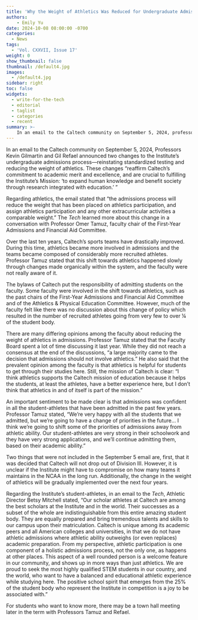 ```yaml
---
title: 'Why the Weight of Athletics Was Reduced for Undergraduate Admissions'
authors:
    - Emily Yu
date: 2024-10-08 08:00:00 -0700
categories:
  - News
tags:
  - 'Vol. CXXVII, Issue 17'
weight: 0
show_thumbnail: false
thumbnail: /default4.jpg
images:
  - /default4.jpg
sidebar: right
toc: false
widgets:
  - write-for-the-tech
  - editorial
  - taglist
  - categories
  - recent
summary: >-
    In an email to the Caltech community on September 5, 2024, professors announced two changes to the Institute’s undergraduate admissions process—reinstating standardized testing and reducing the weight of athletics.
---
```


In an email to the Caltech community on September 5, 2024, Professors Kevin Gilmartin and Gil Refael announced two changes to the Institute’s undergraduate admissions process—reinstating standardized testing and reducing the weight of athletics. These changes “reaffirm Caltech’s commitment to academic merit and excellence, and are crucial to fulfilling the Institute’s Mission: ‘to expand human knowledge and benefit society through research integrated with education.’ ”

Regarding athletics, the email stated that “the admissions process will reduce the weight that has been placed on athletics participation, and assign athletics participation and any other extracurricular activities a comparable weight.” The *Tech* learned more about this change in a conversation with Professor Omer Tamuz, faculty chair of the First-Year Admissions and Financial Aid Committee.

Over the last ten years, Caltech’s sports teams have drastically improved. During this time, athletics became more involved in admissions and the teams became composed of considerably more recruited athletes. Professor Tamuz stated that this shift towards athletics happened slowly through changes made organically within the system, and the faculty were not really aware of it.

The bylaws of Caltech put the responsibility of admitting students on the faculty. Some faculty were involved in the shift towards athletics, such as the past chairs of the First-Year Admissions and Financial Aid Committee and of the Athletics & Physical Education Committee. However, much of the faculty felt like there was no discussion about this change of policy which resulted in the number of recruited athletes going from very few to over ¼ of the student body.

There are many differing opinions among the faculty about reducing the weight of athletics in admissions. Professor Tamuz stated that the Faculty Board spent a lot of time discussing it last year. While they did not reach a consensus at the end of the discussions, “a large majority came to the decision that admissions should not involve athletics.” He also said that the prevalent opinion among the faculty is that athletics is helpful for students to get through their studies here. Still, the mission of Caltech is clear: “I think athletics supports the Caltech mission of education because it helps the students, at least the athletes, have a better experience here, but I don’t think that athletics in and of itself is part of the mission.”

An important sentiment to be made clear is that admissions was confident in all the student-athletes that have been admitted in the past few years. Professor Tamuz stated, “We’re very happy with all the students that we admitted, but we’re going to have a change of priorities in the future… I think we’re going to shift some of the priorities of admissions away from athletic ability. Our student-athletes are very strong in their schoolwork and they have very strong applications, and we’ll continue admitting them, based on their academic ability.”

Two things that were not included in the September 5 email are, first, that it was decided that Caltech will not drop out of Division III. However, it is unclear if the Institute might have to compromise on how many teams it maintains in the NCAA in the long run. Additionally, the change in the weight of athletics will be gradually implemented over the next four years.

Regarding the Institute’s student-athletes, in an email to the *Tech*, Athletic Director Betsy Mitchell stated, “Our scholar athletes at Caltech are among the best scholars at the Institute and in the world. Their successes as a subset of the whole are indistinguishable from this entire amazing student body. They are equally prepared and bring tremendous talents and skills to our campus upon their matriculation. Caltech is unique among its academic peers and all American colleges and universities, in that we do not have athletic admissions where athletic ability outweighs (or even replaces) academic preparation. From my perspective, athletic participation is one component of a holistic admissions process, not the only one, as happens at other places. This aspect of a well rounded person is a welcome feature in our community, and shows up in more ways than just athletics. We are proud to seek the most highly qualified STEM students in our country, and the world, who want to have a balanced and educational athletic experience while studying here. The positive school spirit that emerges from the 25% of the student body who represent the Institute in competition is a joy to be associated with.”

For students who want to know more, there may be a town hall meeting later in the term with Professors Tamuz and Refael.